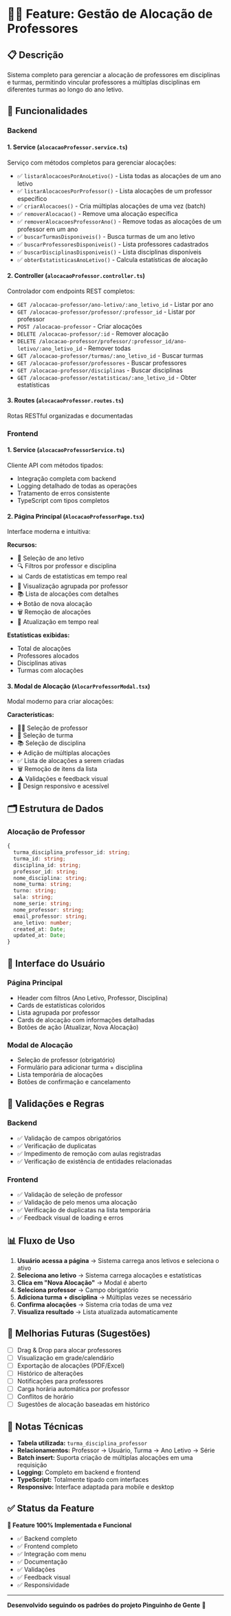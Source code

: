 # 👩‍🏫 Feature: Gestão de Alocação de Professores

## 📋 Descrição

Sistema completo para gerenciar a alocação de professores em disciplinas e turmas, permitindo vincular professores a múltiplas disciplinas em diferentes turmas ao longo do ano letivo.

## 🎯 Funcionalidades

### Backend

#### 1. **Service** (`alocacaoProfessor.service.ts`)
Serviço com métodos completos para gerenciar alocações:

- ✅ `listarAlocacoesPorAnoLetivo()` - Lista todas as alocações de um ano letivo
- ✅ `listarAlocacoesPorProfessor()` - Lista alocações de um professor específico
- ✅ `criarAlocacoes()` - Cria múltiplas alocações de uma vez (batch)
- ✅ `removerAlocacao()` - Remove uma alocação específica
- ✅ `removerAlocacoesProfessorAno()` - Remove todas as alocações de um professor em um ano
- ✅ `buscarTurmasDisponiveis()` - Busca turmas de um ano letivo
- ✅ `buscarProfessoresDisponiveis()` - Lista professores cadastrados
- ✅ `buscarDisciplinasDisponiveis()` - Lista disciplinas disponíveis
- ✅ `obterEstatisticasAnoLetivo()` - Calcula estatísticas de alocação

#### 2. **Controller** (`alocacaoProfessor.controller.ts`)
Controlador com endpoints REST completos:

- `GET /alocacao-professor/ano-letivo/:ano_letivo_id` - Listar por ano
- `GET /alocacao-professor/professor/:professor_id` - Listar por professor
- `POST /alocacao-professor` - Criar alocações
- `DELETE /alocacao-professor/:id` - Remover alocação
- `DELETE /alocacao-professor/professor/:professor_id/ano-letivo/:ano_letivo_id` - Remover todas
- `GET /alocacao-professor/turmas/:ano_letivo_id` - Buscar turmas
- `GET /alocacao-professor/professores` - Buscar professores
- `GET /alocacao-professor/disciplinas` - Buscar disciplinas
- `GET /alocacao-professor/estatisticas/:ano_letivo_id` - Obter estatísticas

#### 3. **Routes** (`alocacaoProfessor.routes.ts`)
Rotas RESTful organizadas e documentadas

### Frontend

#### 1. **Service** (`alocacaoProfessorService.ts`)
Cliente API com métodos tipados:

- Integração completa com backend
- Logging detalhado de todas as operações
- Tratamento de erros consistente
- TypeScript com tipos completos

#### 2. **Página Principal** (`AlocacaoProfessorPage.tsx`)
Interface moderna e intuitiva:

**Recursos:**
- 📅 Seleção de ano letivo
- 🔍 Filtros por professor e disciplina
- 📊 Cards de estatísticas em tempo real
- 👥 Visualização agrupada por professor
- 📚 Lista de alocações com detalhes
- ➕ Botão de nova alocação
- 🗑️ Remoção de alocações
- 🔄 Atualização em tempo real

**Estatísticas exibidas:**
- Total de alocações
- Professores alocados
- Disciplinas ativas
- Turmas com alocações

#### 3. **Modal de Alocação** (`AlocarProfessorModal.tsx`)
Modal moderno para criar alocações:

**Características:**
- 👨‍🏫 Seleção de professor
- 🏫 Seleção de turma
- 📚 Seleção de disciplina
- ➕ Adição de múltiplas alocações
- ✅ Lista de alocações a serem criadas
- 🗑️ Remoção de itens da lista
- ⚠️ Validações e feedback visual
- 🎨 Design responsivo e acessível

## 🗂️ Estrutura de Dados

### Alocação de Professor
```typescript
{
  turma_disciplina_professor_id: string;
  turma_id: string;
  disciplina_id: string;
  professor_id: string;
  nome_disciplina: string;
  nome_turma: string;
  turno: string;
  sala: string;
  nome_serie: string;
  nome_professor: string;
  email_professor: string;
  ano_letivo: number;
  created_at: Date;
  updated_at: Date;
}
```

## 🎨 Interface do Usuário

### Página Principal
- Header com filtros (Ano Letivo, Professor, Disciplina)
- Cards de estatísticas coloridos
- Lista agrupada por professor
- Cards de alocação com informações detalhadas
- Botões de ação (Atualizar, Nova Alocação)

### Modal de Alocação
- Seleção de professor (obrigatório)
- Formulário para adicionar turma + disciplina
- Lista temporária de alocações
- Botões de confirmação e cancelamento

## 🔐 Validações e Regras

### Backend
- ✅ Validação de campos obrigatórios
- ✅ Verificação de duplicatas
- ✅ Impedimento de remoção com aulas registradas
- ✅ Verificação de existência de entidades relacionadas

### Frontend
- ✅ Validação de seleção de professor
- ✅ Validação de pelo menos uma alocação
- ✅ Verificação de duplicatas na lista temporária
- ✅ Feedback visual de loading e erros

## 📊 Fluxo de Uso

1. **Usuário acessa a página** → Sistema carrega anos letivos e seleciona o ativo
2. **Seleciona ano letivo** → Sistema carrega alocações e estatísticas
3. **Clica em "Nova Alocação"** → Modal é aberto
4. **Seleciona professor** → Campo obrigatório
5. **Adiciona turma + disciplina** → Múltiplas vezes se necessário
6. **Confirma alocações** → Sistema cria todas de uma vez
7. **Visualiza resultado** → Lista atualizada automaticamente

## 🚀 Melhorias Futuras (Sugestões)

- [ ] Drag & Drop para alocar professores
- [ ] Visualização em grade/calendário
- [ ] Exportação de alocações (PDF/Excel)
- [ ] Histórico de alterações
- [ ] Notificações para professores
- [ ] Carga horária automática por professor
- [ ] Conflitos de horário
- [ ] Sugestões de alocação baseadas em histórico

## 📝 Notas Técnicas

- **Tabela utilizada:** `turma_disciplina_professor`
- **Relacionamentos:** Professor → Usuário, Turma → Ano Letivo → Série
- **Batch insert:** Suporta criação de múltiplas alocações em uma requisição
- **Logging:** Completo em backend e frontend
- **TypeScript:** Totalmente tipado com interfaces
- **Responsivo:** Interface adaptada para mobile e desktop

## ✅ Status da Feature

**🎉 Feature 100% Implementada e Funcional**

- ✅ Backend completo
- ✅ Frontend completo
- ✅ Integração com menu
- ✅ Documentação
- ✅ Validações
- ✅ Feedback visual
- ✅ Responsividade

---

**Desenvolvido seguindo os padrões do projeto Pinguinho de Gente** 🐧

